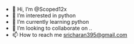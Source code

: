 - 👋 Hi, I’m @Scoped12x
- 👀 I’m interested in python
- 🌱 I’m currently learning python
- 💞️ I’m looking to collaborate on ..
- 📫 How to reach me sricharan395@gmail.com

<!---
Scoped12x/Scoped12x is a ✨ special ✨ repository because its `README.md` (this file) appears on your GitHub profile.
You can click the Preview link to take a look at your changes.
--->
